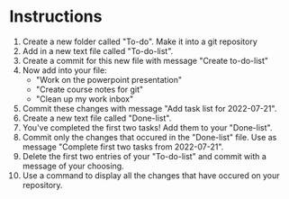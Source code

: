 # Instructions

1. Create a new folder called "To-do". Make it into a git repository
2. Add in a new text file called "To-do-list".
3. Create a commit for this new file with message "Create to-do-list"
4. Now add into your file:
	+ "Work on the powerpoint presentation"
	+ "Create course notes for git"
	+ "Clean up my work inbox"
5. Commit these changes with message "Add task list for 2022-07-21".
6. Create a new text file called "Done-list".
7. You've completed the first two tasks! Add them to your "Done-list".
8. Commit only the changes that occured in the "Done-list" file. Use as message "Complete first two tasks from 2022-07-21".
9. Delete the first two entries of your "To-do-list" and commit with a message of your choosing. 
10. Use a command to display all the changes that have occured on your repository.